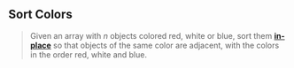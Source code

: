 

Sort Colors
---

> Given an array with _n_ objects colored red, white or blue, sort them **[in-place](https://en.wikipedia.org/wiki/In-place_algorithm)** so that objects of the same color are adjacent, with the colors in the order red, white and blue.

<!--stackedit_data:
eyJoaXN0b3J5IjpbLTg0MDU1NDk5OSwyMDQwMjk3NjIyXX0=
-->